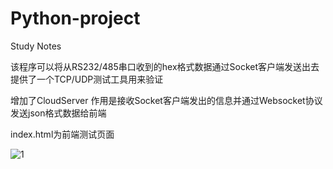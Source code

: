 # Python-project
Study Notes

该程序可以将从RS232/485串口收到的hex格式数据通过Socket客户端发送出去
提供了一个TCP/UDP测试工具用来验证

增加了CloudServer
作用是接收Socket客户端发出的信息并通过Websocket协议发送json格式数据给前端

index.html为前端测试页面

![1](https://user-images.githubusercontent.com/49359900/124698601-c78dc480-df1b-11eb-9f78-9b6d35333285.jpg)
